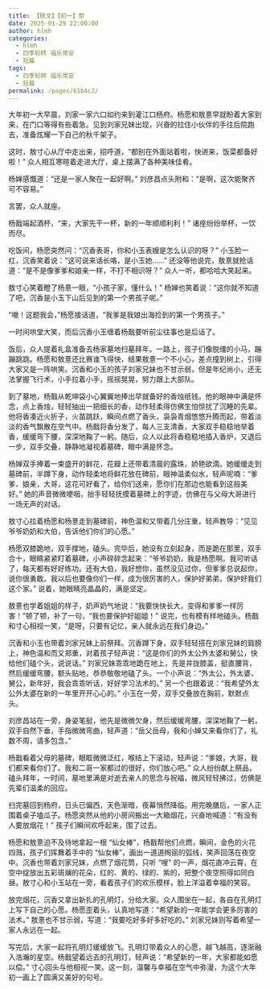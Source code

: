 ```yaml
---
title: 【联文】【初一】祭
date: 2025-01-29 22:00:00
author: hlmh
categories: 
  - hlmh
  - 四季轮转 福乐常安
  - 短篇
tags: 
  - 四季轮转 福乐常安
  - 短篇
permalink: /pages/61b4c2/
---
```


大年初一大早晨，刘家一家六口如约来到灌江口杨府。杨愿和敖憙早就盼着大家到来，在门口等得有些着急。见到刘家兄妹出现，兴奋的拉住小伙伴的手往后院跑去，准备炫耀一下自己的秋千架子。<!-- more -->

这时，敖寸心从厅中走出来，招呼道，“都别在外面站着啦，快进来，饭菜都备好啦！” 众人相互寒暄着走进大厅，桌上摆满了各种美味佳肴。

杨婵感慨道：“还是一家人聚在一起好啊。” 刘彦昌点头附和：“是啊，这次能聚齐可不容易。”

言罢，众人就座。

杨戬端起酒杯，“来，大家先干一杯，新的一年顺顺利利！” 诸座纷纷举杯，一饮而尽。

吃饭间，杨愿突然问：“沉香表哥，你和小玉表嫂是怎么认识的呀？” 小玉脸一红，沉香笑着说：“这可说来话长咯，是小玉她……” 还没等他说完，敖憙就抢话道：“是不是像爹爹和娘亲一样，不打不相识呀？” 众人一听，都哈哈大笑起来。

敖寸心笑着瞪了杨憙一眼，“小孩子家，懂什么！” 杨婵也笑着说：“这你就不知道了吧，沉香是小玉下山后见到的第一个男孩子呢。”

“嗷！这题我会，”杨愿接话道，“我爹是我娘出海捡到的第一个男孩子。”

一时间哄堂大笑，而后沉香小玉缠着杨戬要听前尘往事也是后话了。

饭后，众人提着礼盒准备去杨家墓地扫墓拜年。一路上，孩子们像脱缰的小马，蹦蹦跳跳。杨愿和敖憙还比赛谁飞得快，结果敖憙一个不小心，差点撞到树上，引得大家又是一阵哄笑。沉香和小玉的孩子刘家兄妹也不甘示弱，但是年纪尚小，还无法掌握飞行术，小手拉着小手，摇摇晃晃，努力跟上大部队。

到了墓地，杨戬从乾坤袋小心翼翼地捧出早就备好的香烛纸钱。他的眼神中满是怀念，点上香烛，轻轻抽出一把细长的香，动作轻柔得仿佛生怕惊扰了沉睡的先辈。他将香凑近火折子，火苗跳跃，瞬间点燃了香头，袅袅青烟悠悠升腾而起，带着淡淡的香气飘散在空气中。杨戬将香分发了，每人三支清香，大家双手稳稳地举着香，缓缓弯下腰，深深地鞠了一躬。随后，众人以此将香稳稳地插入香炉，又退后一步，双手交叠，静静地凝视着墓碑，眼中满是怀念。

杨婵双手捧着一束盛开的鲜花，花瓣上还带着清晨的露珠，娇艳欲滴。她缓缓走到墓碑前，半蹲下身，动作轻柔地将鲜花放在碑前，眼神温柔似水，轻声呢喃：“爹爹、娘亲，大哥，这花可好看了，给你们送来，愿你们在那边也能看到这般美好。” 她的声音微微哽咽，抬手轻轻抚摸着墓碑上的字迹，仿佛在与父母大哥进行一场无声的对话。

敖寸心拉着杨愿和杨憙走到墓碑前，神色温和又带着几分庄重，轻声教导：“见见爷爷奶奶和大伯，告诉他们你们的心愿。”

杨愿双膝跪地，双手撑地，磕头。完毕后，她没有立刻起身，而是跪在那里，双手合十，眼睛紧紧盯着墓碑，小声碎碎念起来：“爷爷奶奶，我是杨愿啊。我可听话了，每天都有好好练功。还有大伯，我好想你，虽然没见过你，但爹爹总说起你，说你很勇敢。我以后也要像你们一样，成为很厉害的人，保护好弟弟，保护好我们这个家。” 说着，她眼睛亮晶晶的，满是坚定。

敖憙也学着姐姐的样子，奶声奶气地说：“我要快快长大，变得和爹爹一样厉害！”顿了顿，补了一句，“我也要保护好姐姐！” 说完，也有模有样地磕头。杨戬和寸心相视一笑，“是呀，只要有记忆，亲人就永远在我们身边。”

沉香和小玉也带着刘家兄妹上前祭拜。沉香蹲下身，双手轻轻搭在刘家兄妹的肩膀上，神色温和而又郑重，对着孩子轻声说：“这是你们的外太公外太婆和舅公，快给他们磕个头，说说话。” 刘家兄妹乖乖地跪在地上，先是并拢膝盖，挺直腰背，然后缓缓弯腰，额头贴地，恭恭敬敬地磕了头。一个小声说：“外太公，外太婆，舅公，新年好，我会乖乖听话，好好学习法术的。” 另一个也跟着说：“我希望外太公外太婆在新的一年里开开心心的。” 小玉在一旁，双手交叠放在胸前，默默点头。

刘彦昌站在一旁，身姿笔挺，他先是微微欠身，然后缓缓弯腰，深深地鞠了一躬，双手自然下垂，手指微微弯曲，轻声道：“岳父岳母，我和小婵又来看你们了，礼数不周，请多包含。”

杨戬看着父母的墓碑，眼眶微微泛红，喉结上下滚动，轻声说：“爹娘，大哥，我们都来看你们了。我和二哥一家都过的很好，你们放心吧。” 众人纷纷献上祭品，磕头拜年，一时间，墓地里满是对逝去亲人的思念与祝福，微风轻轻拂过，仿佛是先辈们温柔的回应。

扫完墓回到杨府，日头已偏西，天色渐暗，夜幕悄然降临。用完晚膳后，一家人正围着桌子嗑瓜子。杨愿突然从他的小房间搬出一大箱烟花，兴奋地喊道：“有没有人要放烟花！” 孩子们瞬间欢呼起来，围了过去。

杨愿和敖憙迫不及待地拿起一根 “仙女棒”，杨戬帮他们点燃，瞬间，金色的火花四溅，孩子们挥舞着手中的 “仙女棒”，画出一道道绚丽的弧线，笑声回荡在夜空中。沉香也带着刘家兄妹，点燃了烟花筒，只听 “嗖” 的一声，烟花直冲云霄，在空中绽放出五彩斑斓的花朵，红的、黄的、绿的、紫的，把整个夜空照得如同白昼。敖寸心和小玉站在一旁，看着孩子们的欢乐模样，脸上洋溢着幸福的笑容。

放完烟花，沉香又拿出新扎的孔明灯，分给大家。众人围坐在一起，各自在孔明灯上写下自己的心愿。杨愿歪着头，认真地写道：“希望新的一年能学会更多厉害的法术。” 敖憙也不甘示弱，写道：“我要吃好多好多好吃的。” 刘家兄妹则写着希望一家人永远在一起。

写完后，大家一起将孔明灯缓缓放飞。孔明灯带着众人的心愿，越飞越高，逐渐融入浩瀚的星空。杨戬望着远去的孔明灯，轻声说：“希望新的一年，大家都能如愿以偿。” 寸心回头与他相视一笑。这一刻，温馨与幸福在空气中弥漫，为这个大年初一画上了圆满又美好的句号。
